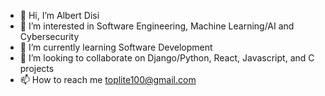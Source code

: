 - 👋 Hi, I’m Albert Disi
- 👀 I’m interested in Software Engineering, Machine Learning/AI and Cybersecurity
- 🌱 I’m currently learning Software Development
- 💞️ I’m looking to collaborate on Django/Python, React, Javascript, and C projects
- 📫 How to reach me toplite100@gmail.com

<!---
disial/disial is a ✨ special ✨ repository because its `README.md` (this file) appears on your GitHub profile.
You can click the Preview link to take a look at your changes.
--->

